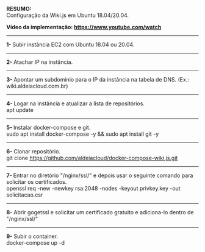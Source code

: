 <b>RESUMO:</b><br>Configuração da Wiki.js em Ubuntu 18.04/20.04.

<b>Vídeo da implementação: https://www.youtube.com/watch</b>

------------------------------------------------------------------------------

<b>1- </b>Subir instância EC2 com Ubuntu 18.04 ou 20.04.

------------------------------------------------------------------------------

<b>2- </b>Atachar IP na instância.

------------------------------------------------------------------------------

<b>3- </b>Apontar um subdominio para o IP da instância na tabela de DNS. (Ex.: wiki.aldeiacloud.com.br)

------------------------------------------------------------------------------

<b>4- </b>Logar na instância e atualizar a lista de repositórios. <br>apt update

------------------------------------------------------------------------------

<b>5- </b>Instalar docker-compose e git. <br>sudo apt install docker-compose -y && sudo apt install git -y

------------------------------------------------------------------------------

<b>6- </b> Clonar repositório. <br>git clone https://github.com/aldeiacloud/docker-compose-wiki.js.git

------------------------------------------------------------------------------

<b>7- </b> Entrar no diretório "/nginx/ssl/" e depois usar o seguinte comando para solicitar os certificados.<br>
openssl req -new -newkey rsa:2048 -nodes -keyout privkey.key -out solicitacao.csr

------------------------------------------------------------------------------

<b>8- </b> Abrir gogetssl e solicitar um certificado gratuito e adiciona-lo dentro de "/nginx/ssl/"

------------------------------------------------------------------------------

<b>9- </b> Subir o container.<br>docker-compose up -d
